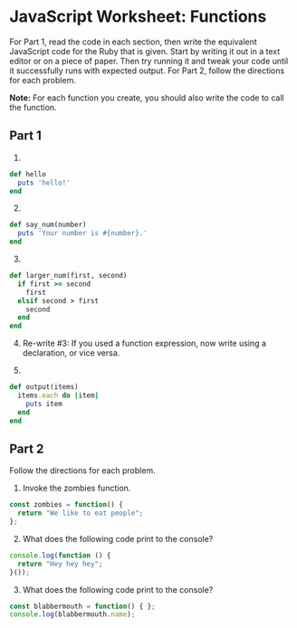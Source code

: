 # JavaScript Worksheet: Functions
For Part 1, read the code in each section, then write the equivalent JavaScript code for the Ruby that is given. Start by writing it out in a text editor or on a piece of paper. Then try running it and tweak your code until it successfully runs with expected output.
For Part 2, follow the directions for each problem.

**Note:** For each function you create, you should also write the code to call the function.

## Part 1
1. &nbsp;
  ```ruby
  def hello
    puts 'hello!'
  end
  ```

2. &nbsp;
  ```ruby
  def say_num(number)
    puts 'Your number is #{number}.'
  end
  ```

3. &nbsp;
  ```ruby
  def larger_num(first, second)
    if first >= second
      first
    elsif second > first
      second
    end
  end
  ```

4. Re-write #3: If you used a function expression, now write using a declaration, or vice versa.

5. &nbsp;
  ```ruby
  def output(items)
    items.each do |item|
      puts item
    end
  end
  ```


## Part 2
Follow the directions for each problem.
1. Invoke the zombies function.
  ```javascript
  const zombies = function() {
    return "We like to eat people";
  };
  ```

<!-- 1. Call the `square()` method on the `my_calculator` object.
  ```javascript
  const Calculator = function() {
    this.square = function (x) {
      return x * x;
    }
  };
  let my_calculator = new Calculator();
  ``` -->

2. What does the following code print to the console?
  ```javascript
  console.log(function () {
    return "Hey hey hey";
  }());
  ```

3. What does the following code print to the console?
  ```javascript
  const blabbermouth = function() { };
  console.log(blabbermouth.name);
  ```
